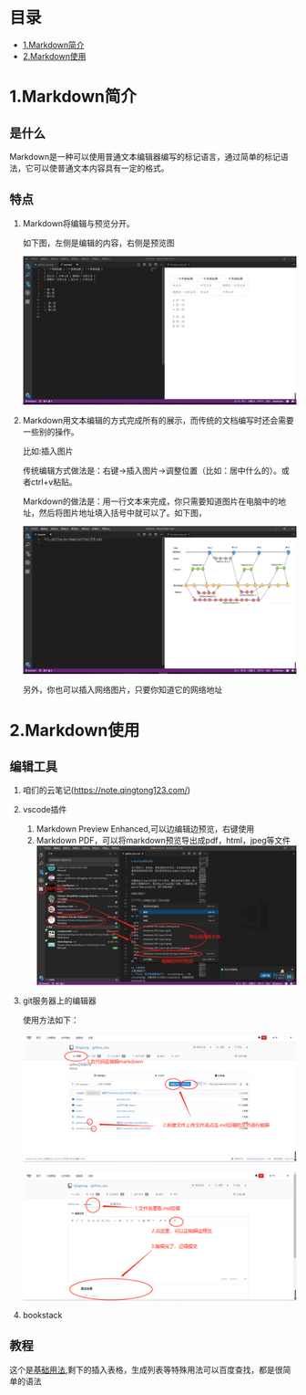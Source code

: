 # 目录

* [1.Markdown简介](#1-markdown简介)
* [2.Markdown使用](#2-markdown使用)

# 1.Markdown简介
## 是什么

Markdown是一种可以使用普通文本编辑器编写的标记语言，通过简单的标记语法，它可以使普通文本内容具有一定的格式。


## 特点
1. Markdown将编辑与预览分开。
    
   如下图，左侧是编辑的内容，右侧是预览图
   
   ![Markdown示意图](./images/markdown_show.png)

2. Markdown用文本编辑的方式完成所有的展示，而传统的文档编写时还会需要一些别的操作。

   比如:插入图片
   
   传统编辑方式做法是：右键->插入图片->调整位置（比如：居中什么的）。或者ctrl+v粘贴。
   
   Markdown的做法是：用一行文本来完成，你只需要知道图片在电脑中的地址，然后将图片地址填入括号中就可以了。如下图，
   
   ![Markdown插入图片](./images/markdown_insert_img.png)
   
   另外，你也可以插入网络图片，只要你知道它的网络地址
    
   

# 2.Markdown使用
## 编辑工具

1. 咱们的云笔记(https://note.qingtong123.com/)

2. vscode插件
    1. Markdown Preview Enhanced,可以边编辑边预览，右键使用
    2. Markdown PDF，可以将markdown预览导出成pdf，html，jpeg等文件
    ![Vscode Markdown插件示意图](./images/markdown_vscode.png)

3. git服务器上的编辑器

    使用方法如下：
    
    ![git服务器上的编辑方法](./images/markdown_git_editor1.png)
    
    ![git服务器上的编辑方法](./images/markdown_git_editor2.png)
    
4. bookstack

## 教程

这个是[基础用法](https://www.runoob.com/markdown/md-tutorial.html),剩下的插入表格，生成列表等特殊用法可以百度查找，都是很简单的语法
